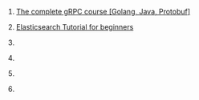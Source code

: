 1. [The complete gRPC course [Golang, Java, Protobuf]](https://youtube.com/playlist?list=PLGZAAioH7ZlO7AstL9PZrqalK0fZutEXF)

1. [Elasticsearch Tutorial for beginners](https://www.youtube.com/playlist?list=PLGZAAioH7ZlO7AstL9PZrqalK0fZutEXF)
1. []()
1. []()
1. []()
1. []()
